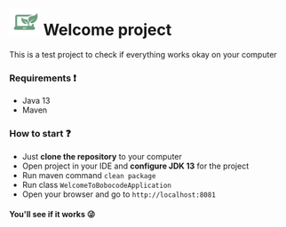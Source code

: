 # <img src="https://raw.githubusercontent.com/bobocode-projects/resources/master/image/logo_transparent_background.png" height=50/> Welcome project

This is a test project to check if everything works okay on your computer
### Requirements :heavy_exclamation_mark:
* Java 13
* Maven

### How to start :question:
* Just **clone the repository** to your computer
* Open project in your IDE and **configure JDK 13** for the project
* Run maven command `clean package`
* Run class `WelcomeToBobocodeApplication`
* Open your browser and go to `http://localhost:8081`

#### You'll see if it works :stuck_out_tongue_winking_eye:
 
